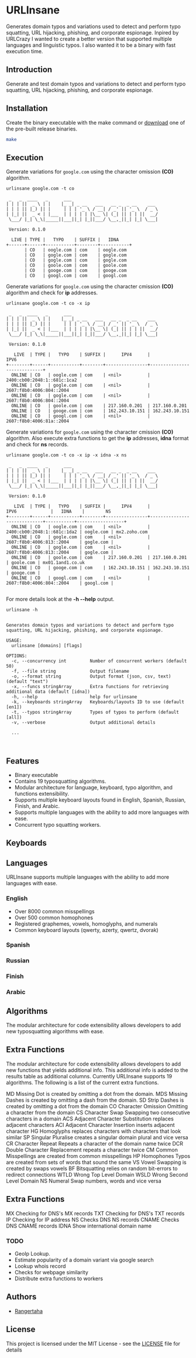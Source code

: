 # URLInsane

Generates domain typos and variations used to detect and perform typo squatting, URL hijacking, phishing, and corporate espionage.
Inpired by URLCrazy I wanted to create a better version that supported multiple languages and linguistic typos.
I also wanted it to be a binary with fast execution time.


## Introduction
Generate and test domain typos and variations to detect and perform typo squatting, URL hijacking, phishing, and corporate espionage.


## Installation

Create the binary executable with the make command or [download](https://github.com/rangertaha/urlinsane/releases) one of the pre-built release binaries. 

```bash
make
```

## Execution
Generate variations for `google.com` using the character omission **(CO)** algorithm.
```
urlinsane google.com -t co

 _   _  ____   _      ___
| | | ||  _ \ | |    |_ _| _ __   ___   __ _  _ __    ___
| | | || |_) || |     | | | '_ \ / __| / _' || '_ \  / _ \
| |_| ||  _ < | |___  | | | | | |\__ \| (_| || | | ||  __/
 \___/ |_| \_\|_____||___||_| |_||___/ \__,_||_| |_| \___|

 Version: 0.1.0

  LIVE | TYPE |   TYPO    | SUFFIX |   IDNA     
+------+------+-----------+--------+-----------+
       | CO   | oogle.com | com    | oogle.com  
       | CO   | gogle.com | com    | gogle.com  
       | CO   | gogle.com | com    | gogle.com  
       | CO   | goole.com | com    | goole.com  
       | CO   | googe.com | com    | googe.com  
       | CO   | googl.com | com    | googl.com

```



Generate variations for `google.com` using the character cmission **(CO)** algorithm and check for **ip** addresses. 
```
urlinsane google.com -t co -x ip

 _   _  ____   _      ___
| | | ||  _ \ | |    |_ _| _ __   ___   __ _  _ __    ___
| | | || |_) || |     | | | '_ \ / __| / _' || '_ \  / _ \
| |_| ||  _ < | |___  | | | | | |\__ \| (_| || | | ||  __/
 \___/ |_| \_\|_____||___||_| |_||___/ \__,_||_| |_| \___|

 Version: 0.1.0

   LIVE  | TYPE |   TYPO    | SUFFIX |      IPV4      |            IPV6              
+--------+------+-----------+--------+----------------+-----------------------------+
  ONLINE | CO   | oogle.com | com    | <nil>          | 2400:cb00:2048:1::681c:1ca2  
  ONLINE | CO   | gogle.com | com    | <nil>          | 2607:f8b0:4006:804::2004     
  ONLINE | CO   | gogle.com | com    | <nil>          | 2607:f8b0:4006:804::2004     
  ONLINE | CO   | goole.com | com    | 217.160.0.201  | 217.160.0.201                
  ONLINE | CO   | googe.com | com    | 162.243.10.151 | 162.243.10.151               
  ONLINE | CO   | googl.com | com    | <nil>          | 2607:f8b0:4006:81a::2004   
```

Generate variations for `google.com` using the character cmission **(CO)** algorithm. 
 Also execute extra functions to get the **ip** addresses, **idna** format and check for **ns** records. 
```
urlinsane google.com -t co -x ip -x idna -x ns

 _   _  ____   _      ___
| | | ||  _ \ | |    |_ _| _ __   ___   __ _  _ __    ___
| | | || |_) || |     | | | '_ \ / __| / _' || '_ \  / _ \
| |_| ||  _ < | |___  | | | | | |\__ \| (_| || | | ||  __/
 \___/ |_| \_\|_____||___||_| |_||___/ \__,_||_| |_| \___|

 Version: 0.1.0

   LIVE  | TYPE |   TYPO    | SUFFIX |      IPV4      |            IPV6             |   IDNA    |        NS         
+--------+------+-----------+--------+----------------+-----------------------------+-----------+------------------+
  ONLINE | CO   | oogle.com | com    | <nil>          | 2400:cb00:2048:1::681c:1da2 | oogle.com | mx2.zoho.com      
  ONLINE | CO   | gogle.com | com    | <nil>          | 2607:f8b0:4006:813::2004    | gogle.com |                   
  ONLINE | CO   | gogle.com | com    | <nil>          | 2607:f8b0:4006:813::2004    | gogle.com |                   
  ONLINE | CO   | goole.com | com    | 217.160.0.201  | 217.160.0.201               | goole.com | mx01.1and1.co.uk  
  ONLINE | CO   | googe.com | com    | 162.243.10.151 | 162.243.10.151              | googe.com |                   
  ONLINE | CO   | googl.com | com    | <nil>          | 2607:f8b0:4006:804::2004    | googl.com |  
  
```

For more details look at the **-h --help** output.
```
urlinsane -h

    
Generates domain typos and variations to detect and perform typo squatting, URL hijacking, phishing, and corporate espionage.

USAGE:
  urlinsane [domains] [flags]

OPTIONS:
  -c, --concurrency int         Number of concurrent workers (default 50)
  -f, --file string             Output filename
  -o, --format string           Output format (json, csv, text) (default "text")
  -x, --funcs stringArray       Extra functions for retrieving additional data (default [idna])
  -h, --help                    help for urlinsane
  -k, --keyboards stringArray   Keyboards/layouts ID to use (default [en1])
  -t, --typos stringArray       Types of typos to perform (default [all])
  -v, --verbose                 Output additional details
  
  ...
  
  
```





## Features

* Binary executable 
* Contains 19 typosquatting algorithms.
* Modular architecture for language, keyboard, typo algorithm, and functions extensibility.
* Supports multiple keyboard layouts found in English, Spanish, Russian, Finish, and Arabic.
* Supports multiple languages with the ability to add more languages with ease.
* Concurrent typo squatting workers.

## Keyboards

## Languages

URLInsane supports multiple languages with the ability to add more languages with ease.


### English

* Over 8000 common misspellings
* Over 500 common homophones
* Registered graphemes, vowels, homoglyphs, and numerals
* Common keyboard layouts (qwerty, azerty, qwertz, dvorak)

### Spanish
### Russian
### Finish
### Arabic


## Algorithms

The modular architecture for code extensibility allows developers to add new 
typosquatting algorithms with ease. 

## Extra Functions

The modular architecture for code extensibility allows developers to add new 
functions that yields additional info. This additional info is added to the 
results table as additional columns. Currently URLInsane supports 19 algorithms.
The following is a list of the current extra functions. 

MD    Missing Dot is created by omitting a dot from the domain.
MDS   Missing Dashes is created by omitting a dash from the domain.
SD    Strip Dashes is created by omitting a dot from the domain
CO    Character Omission Omitting a character from the domain
CS    Character Swap Swapping two consecutive characters in a domain
ACS   Adjacent Character Substitution replaces adjacent characters
ACI   Adjacent Character Insertion inserts adjacent character
HG    Homoglyphs replaces characters with characters that look similar
SP    Singular Pluralise creates a singular domain plural and vice versa
CR    Character Repeat Repeats a character of the domain name twice
DCR   Double Character Replacement repeats a character twice
CM    Common Misspellings are created from common misspellings
HP    Homophones Typos are created from sets of words that sound the same
VS    Vowel Swapping is created by swaps vowels
BF    Bitsquatting relies on random bit-errors to redirect connections
WTLD  Wrong Top Level Domain
WSLD  Wrong Second Level Domain
NS    Numeral Swap numbers, words and vice versa

## Extra Functions

MX      Checking for DNS's MX records
TXT     Checking for DNS's TXT records
IP      Checking for IP address
NS      Checks DNS NS records
CNAME   Checks DNS CNAME records
IDNA    Show international domain name


### TODO 

* GeoIp Lookup.
* Estimate popularity of a domain variant via google search
* Lookup whois record
* Checks for webpage similarity
* Distribute extra functions to workers







## Authors

* [Rangertaha](https://github.com/rangertaha)


## License

This project is licensed under the MIT License - see the [LICENSE](LICENSE) file for details
